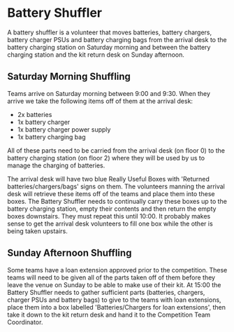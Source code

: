 # Battery Shuffler

A battery shuffler is a volunteer that moves batteries, battery chargers, battery charger PSUs and battery charging bags from the arrival desk to the battery charging station on Saturday morning and between the battery charging station and the kit return desk on Sunday afternoon.

## Saturday Morning Shuffling
Teams arrive on Saturday morning between 9:00 and 9:30. When they arrive we take the following items off of them at the arrival desk:

 * 2x batteries
 * 1x battery charger
 * 1x battery charger power supply
 * 1x battery charging bag

All of these parts need to be carried from the arrival desk (on floor 0) to the battery charging station (on floor 2) where they will be used by us to manage the charging of batteries.

The arrival desk will have two blue Really Useful Boxes with 'Returned batteries/chargers/bags' signs on them. The volunteers manning the arrival desk will retrieve these items off of the teams and place them into these boxes. The Battery Shuffler needs to continually carry these boxes up to the battery charging station, empty their contents and then return the empty boxes downstairs. They must repeat this until 10:00. It probably makes sense to get the arrival desk volunteers to fill one box while the other is being taken upstairs.

## Sunday Afternoon Shuffling

Some teams have a loan extension approved prior to the competition. These teams will need to be given all of the parts taken off of them before they leave the venue on Sunday to be able to make use of their kit. At 15:00 the Battery Shuffler needs to gather sufficient parts (batteries, chargers, charger PSUs and battery bags) to give to the teams with loan extensions, place them into a box labelled 'Batteries/Chargers for loan extensions', then take it down to the kit return desk and hand it to the Competition Team Coordinator.
